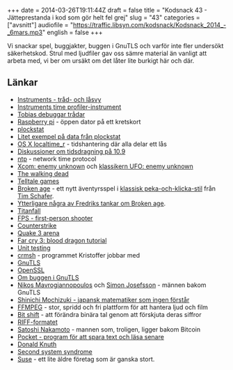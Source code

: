 +++
date = 2014-03-26T19:11:44Z
draft = false
title = "Kodsnack 43 - Jätteprestanda i kod som gör helt fel grej"
slug = "43"
categories = ["avsnitt"]
audiofile = "https://traffic.libsyn.com/kodsnack/Kodsnack_2014_-_6mars.mp3"
english = false
+++

Vi snackar spel, buggjakter, buggen i GnuTLS och varför inte fler undersökt säkerhetskod. Strul med ljudfiler gav oss sämre material än vanligt att arbeta med, vi ber om ursäkt om det låter lite burkigt här och där.

## Länkar ##

* [Instruments - tråd- och låsvy](https://developer.apple.com/library/mac/documentation/AnalysisTools/Reference/Instruments_User_Reference/ThreadStates/ThreadStates.html)
* [Instruments time profiler-instrument](https://developer.apple.com/library/mac/documentation/AnalysisTools/Reference/Instruments_User_Reference/TimeProfilerInstrument/TimeProfilerInstrument.html)
* [Tobias debuggar trådar](http://bjoreman.com/images/tobiasThreads.png)
* [Raspberry pi](http://en.wikipedia.org/wiki/Raspberry_Pi) - öppen dator på ett kretskort
* [plockstat](http://www.lehman.cuny.edu/cgi-bin/man-cgi?plockstat+1)
* [Litet exempel på data från plockstat](https://gist.github.com/tru/9397446)
* [OS X localtime_r](https://developer.apple.com/library/mac/documentation/Darwin/Reference/Manpages/man3/localtime.3.html) - tidshantering där alla delar ett lås
* [Diskussioner om tidsdragning på 10.9](http://apple.stackexchange.com/questions/117844/clock-wont-keep-time-after-mavericks-installation)
* [ntp](http://en.wikipedia.org/wiki/Network_Time_Protocol) - network time protocol
* [Xcom: enemy unknown](http://www.xcom.com/enemyunknown/entry) och [klassikern UFO: enemy unknown](http://en.wikipedia.org/wiki/UFO:_Enemy_Unknown)
* [The walking dead](https://www.telltalegames.com/walkingdead/)
* [Telltale games](https://www.telltalegames.com)
* [Broken age](http://www.brokenagegame.com) - ett nytt äventyrsspel i [klassisk peka-och-klicka-stil](http://en.wikipedia.org/wiki/Point-and-click_adventure_game#Point-and-click_adventure) från [Tim Schafer](http://en.wikipedia.org/wiki/Tim_Schafer).
* [Ytterligare några av Fredriks tankar om Broken age](http://www.bjoreman.com/thoughts/doubleFineJourney.html).
* [Titanfall](http://www.titanfall.com)
* [FPS - first-person shooter](http://en.wikipedia.org/wiki/First_person_shooterhttp://en.wikipedia.org/wiki/CounterStrike)
* [Counterstrike](http://en.wikipedia.org/wiki/CounterStrike)
* [Quake 3 arena](http://en.wikipedia.org/wiki/Quake_3)
* [Far cry 3: blood dragon tutorial](https://www.youtube.com/watch?v=pItOJfE_GYg)
* [Unit testing](http://en.wikipedia.org/wiki/Unit_testing)
* [crmsh](http://crmsh.nongnu.org) - programmet Kristoffer jobbar med
* [GnuTLS](http://en.wikipedia.org/wiki/GnuTLS)
* [OpenSSL](https://www.openssl.org)
* [Om buggen i GnuTLS](http://blog.existentialize.com/the-story-of-the-gnutls-bug.html)
* [Nikos Mavrogiannopoulos](http://nmav.gnutls.org) och [Simon Josefsson](http://josefsson.org) - männen bakom GnuTLS
* [Shinichi Mochizuki - japansk matematiker som ingen förstår](http://www.tokyotimes.com/2012/a-mysterious-mind-from-japan-puzzles-mathematicians/)
* [FFMPEG](http://www.ffmpeg.org) - stor, spridd och fri plattform för att hantera ljud och film
* [Bit shift](http://en.wikipedia.org/wiki/Bitwise_operation#Bit_shifts) - att förändra binära tal genom att förskjuta deras siffror
* [RIFF-formatet](http://en.wikipedia.org/wiki/Resource_Interchange_File_Formathttps://getpocket.com)
* [Satoshi Nakamoto](http://mag.newsweek.com/2014/03/14/bitcoin-satoshi-nakamoto.html) - mannen som, troligen, ligger bakom Bitcoin
* [Pocket - program för att spara text och läsa senare](https://getpocket.com)
* [Donald Knuth](http://en.wikipedia.org/wiki/Donald_Knuth)
* [Second system syndrome](http://en.wikipedia.org/wiki/Second-system_effect)
* [Suse](https://www.suse.com) - ett lite äldre företag som är ganska stort.

